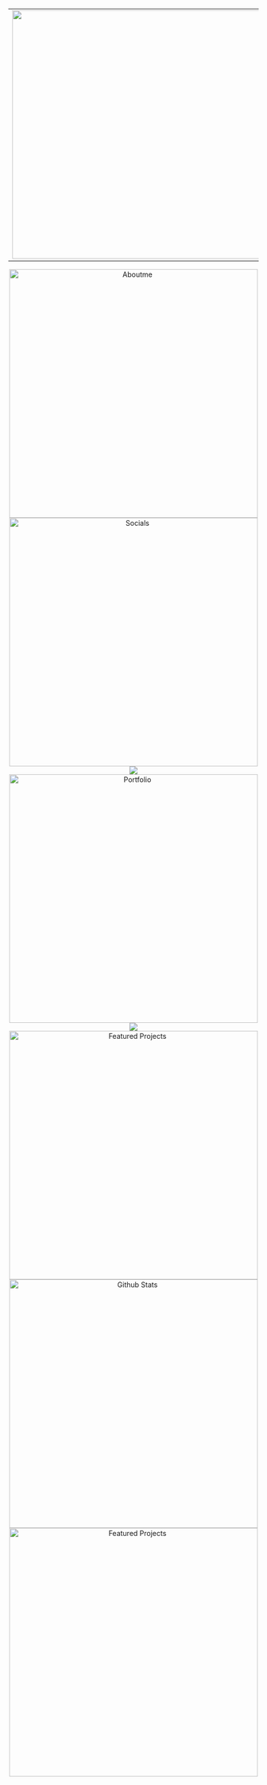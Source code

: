 <br>
<div align="center">
  <table>
    <tr>
      <td>
        <img width=500 src="https://readme-typing-svg.herokuapp.com?font=Courier&duration=1000&pause=500&center=true&vCenter=true&repeat=true&width=500&lines=%C2%A1Hi!;I'm+Juan+Manuel+Amador" />
      </td>
    </tr>
  </table>
  <a href="https://github.com/odiador/odiador/wiki/Aboutme">
    <img width=500 src="https://github.com/user-attachments/assets/0bd1cb29-3921-4bad-9419-0c07e022d273" alt="Aboutme"/>
  </a>
  <br/>
  <a href="https://github.com/odiador/odiador/wiki/Socials">
    <img width=500 src="https://github.com/user-attachments/assets/a2a46cbb-44b0-4d3b-987d-4e2f1d9c5acf" alt="Socials"/>
  </a>
  <br/>
  <a href="https://www.linkedin.com/in/jamadorr">
    <img src="https://skillicons.dev/icons?i=linkedin" />
  </a>
  <br/>
  <a href="https://odiador.github.io/odiador">
    <img width=500 src="https://github.com/user-attachments/assets/1c598365-6429-4a38-acf1-7c9767518c9a" alt="Portfolio"/>
  </a>
  <br/>
  <img src="https://skillicons.dev/icons?i=nextjs,tailwind,react,ts,css" />
  <br/>
  <a href="https://github.com/odiador/odiador/wiki/Stack">
    <img width=500 src="https://github.com/user-attachments/assets/04310f28-e678-4e0c-b31a-82168b0b4c56" alt="Featured Projects"/>
  </a>
  <br/>
  <a href="https://github.com/odiador/odiador/wiki/GitHub">
    <img width=500 src="https://github.com/user-attachments/assets/8b2f27ca-e6b5-4791-a242-4eaa908c48b9" alt="Github Stats"/>
  </a>
  <br/>
  <a href="https://github.com/odiador/odiador/wiki/Projects">
    <img width=500 src="https://github.com/user-attachments/assets/e291510e-cf39-4006-b62b-28e31f2082cd" alt="Featured Projects"/>
  </a>
</div>
